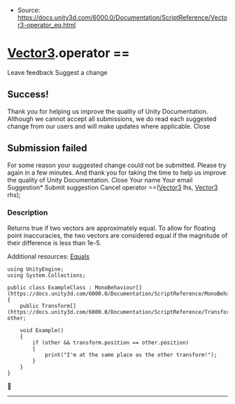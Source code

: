 * Source: https://docs.unity3d.com/6000.0/Documentation/ScriptReference/Vector3-operator_eq.html

#  [Vector3](https://docs.unity3d.com/6000.0/Documentation/ScriptReference/Vector3.html).operator ==
Leave feedback
Suggest a change
## Success!
Thank you for helping us improve the quality of Unity Documentation. Although we cannot accept all submissions, we do read each suggested change from our users and will make updates where applicable.
Close
## Submission failed
For some reason your suggested change could not be submitted. Please <a>try again</a> in a few minutes. And thank you for taking the time to help us improve the quality of Unity Documentation.
Close
Your name Your email Suggestion* Submit suggestion
Cancel
operator ==([Vector3](https://docs.unity3d.com/6000.0/Documentation/ScriptReference/Vector3.html) lhs, [Vector3](https://docs.unity3d.com/6000.0/Documentation/ScriptReference/Vector3.html) rhs); 
### Description
Returns true if two vectors are approximately equal.
To allow for floating point inaccuracies, the two vectors are considered equal if the magnitude of their difference is less than 1e-5.  
  
Additional resources: [Equals](https://docs.unity3d.com/6000.0/Documentation/ScriptReference/Vector3.Equals.html)
```
using UnityEngine;
using System.Collections;  
  
public class ExampleClass : MonoBehaviour[](https://docs.unity3d.com/6000.0/Documentation/ScriptReference/MonoBehaviour.html)
{
    public Transform[](https://docs.unity3d.com/6000.0/Documentation/ScriptReference/Transform.html) other;  
  
    void Example()
    {
        if (other && transform.position == other.position)
        {
            print("I'm at the same place as the other transform!");
        }
    }
}

```

* * *
